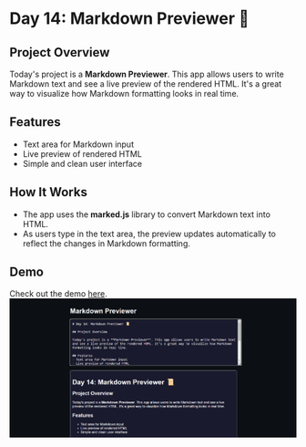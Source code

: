 # Day 14: Markdown Previewer 📜

## Project Overview

Today's project is a **Markdown Previewer**. This app allows users to write Markdown text and see a live preview of the rendered HTML. It's a great way to visualize how Markdown formatting looks in real time.

## Features
- Text area for Markdown input
- Live preview of rendered HTML
- Simple and clean user interface

## How It Works
- The app uses the **marked.js** library to convert Markdown text into HTML.
- As users type in the text area, the preview updates automatically to reflect the changes in Markdown formatting.

## Demo
Check out the demo [here](https://30dayjs-vaibhavkatariya.vercel.app/Day-14).
![Demo](screenshot.png)
